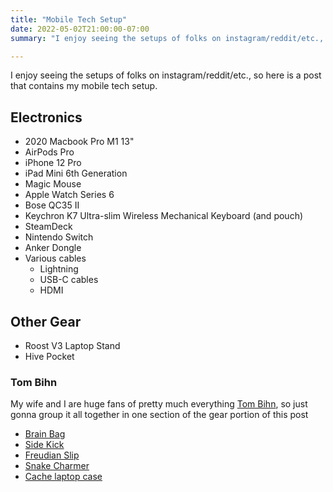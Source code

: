 ```yaml
---
title: "Mobile Tech Setup"
date: 2022-05-02T21:00:00-07:00
summary: "I enjoy seeing the setups of folks on instagram/reddit/etc., so here is a post that contains my mobile tech setup."

---
```


I enjoy seeing the setups of folks on instagram/reddit/etc., so here is a post that contains my mobile tech setup.

## Electronics

- 2020 Macbook Pro M1 13"
- AirPods Pro
- iPhone 12 Pro
- iPad Mini 6th Generation
- Magic Mouse
- Apple Watch Series 6
- Bose QC35 II
- Keychron K7 Ultra-slim Wireless Mechanical Keyboard (and pouch)
- SteamDeck
- Nintendo Switch
- Anker Dongle
- Various cables
  - Lightning 
  - USB-C cables
  - HDMI

## Other Gear

- Roost V3 Laptop Stand
- Hive Pocket

### Tom Bihn

My wife and I are huge fans of pretty much everything [Tom Bihn](https://www.tombihn.com/), so just gonna group it all together in one section of the gear portion of this post

- [Brain Bag](https://www.tombihn.com/products/brain-bag?variant=13210149716031)
- [Side Kick](https://www.tombihn.com/products/side-kick?variant=38035887882429)
- [Freudian Slip](https://www.tombihn.com/products/freudian-slip?variant=16409089479)
- [Snake Charmer](https://www.tombihn.com/products/snake-charmer?variant=40837519016125)
- [Cache laptop case](https://www.tombihn.com/products/cache?variant=6900434337855)